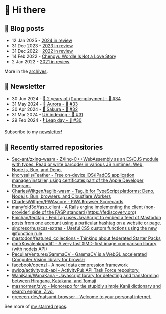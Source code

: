 # 👋 Hi there

## 📝 Blog posts

<!-- feed start -->
- 12 Jan 2025 - [2024 in review](https://cheeaun.com/blog/2025/01/2024-in-review/)
- 31 Dec 2023 - [2023 in review](https://cheeaun.com/blog/2023/12/2023-in-review/)
- 31 Dec 2022 - [2022 in review](https://cheeaun.com/blog/2022/12/2022-in-review/)
- 14 Feb 2022 - [Chengyu Wordle Is Not a Love Story](https://cheeaun.com/blog/2022/02/chengyu-wordle-is-not-a-love-story/)
- 2 Jan 2022 - [2021 in review](https://cheeaun.com/blog/2022/01/2021-in-review/)
<!-- feed end -->

More in the [archives](https://cheeaun.com/blog/archives/).

## 📰 Newsletter

<!-- newsletter start -->
- 30 Jun 2024 - [🎂 2 years of (f)unemployment - 🥫 #34](https://cheeaun.substack.com/p/2-years-of-funemployment-34)
- 31 May 2024 - [🌌 Aurora - 🥫 #33](https://cheeaun.substack.com/p/aurora-33)
- 30 Apr 2024 - [🌸 Sakura - 🥫 #32](https://cheeaun.substack.com/p/sakura-32)
- 31 Mar 2024 - [UV indexing - 🥫 #31](https://cheeaun.substack.com/p/uv-indexing-31)
- 29 Feb 2024 - [🕴️ Leap day - 🥫 #30](https://cheeaun.substack.com/p/leap-day-30)
<!-- newsletter end -->

Subscribe to my [newsletter](https://cheeaun.substack.com/)!

## 🌟 Recently starred repositories

<!-- starred repos start -->
- [Sec-ant/zxing-wasm - ZXing-C++ WebAssembly as an ES/CJS module with types. Read or write barcodes in various JS runtimes: Web, Node.js, Bun, and Deno.](https://github.com/Sec-ant/zxing-wasm)
- [khcrysalis/Feather - Free on-device iOS/iPadOS application manager/installer, using certificates part of the Apple Developer Program.](https://github.com/khcrysalis/Feather)
- [CharlesWiltgen/taglib-wasm - TagLib for TypeScript platforms: Deno, Node.js, Bun, browsers, and Cloudflare Workers](https://github.com/CharlesWiltgen/taglib-wasm)
- [CharlesWiltgen/PWAscore - PWA Browser Scorecards](https://github.com/CharlesWiltgen/PWAscore)
- [manyfold3d/fasp_client - A Rails engine implementing the client (non-provider) side of the FASP standard (https://fediscovery.org)](https://github.com/manyfold3d/fasp_client)
- [Enichan/feditag - FediTag uses JavaScript to embed a feed of Mastodon posts from one account using a particular hashtag on a website or page.](https://github.com/Enichan/feditag)
- [sindresorhus/css-extras - Useful CSS custom functions using the new @​function rule](https://github.com/sindresorhus/css-extras)
- [mastodon/featured_collections - Thinking about federated Starter Packs](https://github.com/mastodon/featured_collections)
- [dmtrKovalenko/odiff - A very fast SIMD-first image comparison library (with nodejs API)](https://github.com/dmtrKovalenko/odiff)
- [PeculiarVentures/GammaCV - GammaCV is a WebGL accelerated Computer Vision library for browser](https://github.com/PeculiarVentures/GammaCV)
- [facebook/openzl - A novel data compression framework](https://github.com/facebook/openzl)
- [swicg/activitypub-api - ActivityPub API Task Force repository.](https://github.com/swicg/activitypub-api)
- [WaniKani/WanaKana - Javascript library for detecting and transforming between Hiragana, Katakana, and Romaji](https://github.com/WaniKani/WanaKana)
- [masnormen/ziyo - Monorepo for the stupidly simple Kanji dictionary and search engine, Ziyo.](https://github.com/masnormen/ziyo)
- [greeeen-dev/natsumi-browser - Welcome to your personal internet.](https://github.com/greeeen-dev/natsumi-browser)
<!-- starred repos end -->

See more of [my starred repos](https://github.com/stars/cheeaun/).

